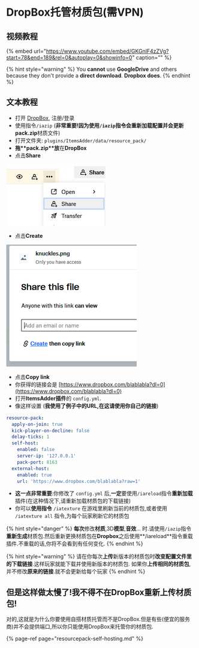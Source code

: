# DropBox托管材质包\(需VPN\)

## 视频教程

{% embed url="https://www.youtube.com/embed/GKGnlF4zZVg?start=78&end=189&rel=0&autoplay=0&showinfo=0" caption="" %}

{% hint style="warning" %}
You **cannot** use **GoogleDrive** and others because they don't provide a **direct download**. **Dropbox does**.
{% endhint %}

## 文本教程

* 打开 [DropBox](https://dropbox.com/), 注册/登录
* 使用指令`/iazip` \(**非常重要!**因为使用`/iazip`指令会重新加载配置并会更新**pack.zip**材质文件\)
* 打开文件夹: `plugins/ItemsAdder/data/resource_pack/`
* **拖\*\***pack.zip**\*\*放**在**DropBox**
* 点击**Share**

![](../../.gitbook/assets/immagine%20%2825%29.png)

* 点击**Create**

![](../../.gitbook/assets/immagine%20%2824%29.png)

* 点击**Copy link**
* 你获得的链接会是 [https://www.dropbox.com/blablabla?dl=0](https://www.dropbox.com/blablabla?dl=0) 
* 打开**ItemsAdder插件**的 `config.yml`.
* 像这样设置 \(**我使用了例子中的URL,在这请使用你自己的链接**\)

```yaml
resource-pack:
  apply-on-join: true
  kick-player-on-decline: false
  delay-ticks: 1
  self-host:
    enabled: false
    server-ip: '127.0.0.1'
    pack-port: 8163
  external-host:
    enabled: true
    url: 'https://www.dropbox.com/blablabla?raw=1'
```

* **这一点非常重要**:你修改了 `config.yml` 后,**一定**要使用`/iareload`指令**重新加载**插件\(在这种情况下,请重新加载材质包的下载链接\)
* 你可以**使用指令** `/iatexture` 在游戏里刷新当前的材质包,或者使用 `/iatexture all` 指令,为每个玩家刷新它的材质包

{% hint style="danger" %}
**每次**修改**材质**,3D**模型**,**音效**... 时.请使用`/iazip`指令**重新生成**材质包.然后重新更换材质包在**Dropbox**之后使用**/iareload**指令重载插件.不重载的话,你将不会看到有任何变化.
{% endhint %}

{% hint style="warning" %}
请在你每次**上传**新版本的材质包时**改变配置文件里的下载链接**.这样玩家就能下载并使用新版本的材质包. 如果你**上传相同的材质包**,并不修改**原来的链接**.就不会更新给每个玩家
{% endhint %}

## 但是这样做太慢了!我不得不在DropBox重新上传材质包!

对的,这就是为什么你要使用自搭材质托管而不是DropBox.但是有些\(便宜的服务商\)并不会提供端口,所以你只能使用DropBox来托管你的材质包.

{% page-ref page="resourcepack-self-hosting.md" %}

